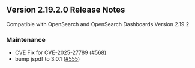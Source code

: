 ## Version 2.19.2.0 Release Notes

Compatible with OpenSearch and OpenSearch Dashboards Version 2.19.2
### Maintenance
* CVE Fix for CVE-2025-27789 ([#568](https://github.com/opensearch-project/dashboards-reporting/pull/568))
* bump jspdf to 3.0.1 ([#555](https://github.com/opensearch-project/dashboards-reporting/pull/555))